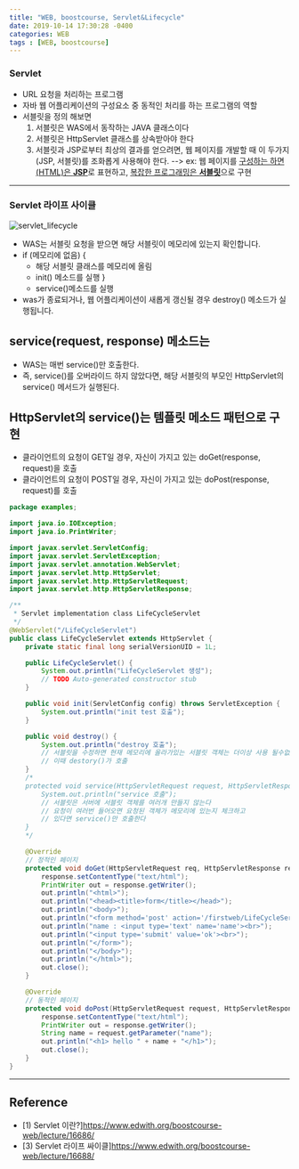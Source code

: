 ```yaml
---
title: "WEB, boostcourse, Servlet&Lifecycle"
date: 2019-10-14 17:30:28 -0400
categories: WEB
tags : [WEB, boostcourse]
---
```

### Servlet
- URL 요청을 처리하는 프로그램
- 자바 웹 어플리케이션의 구성요소 중 동적인 처리를 하는 프로그램의 역할
- 서블릿을 정의 해보면
  1. 서블릿은 WAS에서 동작하는 JAVA 클래스이다
  2. 서블릿은 HttpServlet 클래스를 상속받아야 한다
  3. 서블릿과 JSP로부터 최상의 결과를 얻으려면, 웹 페이지를 개발할 때 이 두가지(JSP, 서블릿)를 조화롭게 사용해야 한다.
--> ex: 웹 페이지를 <u>구성하는 하면(HTML)은 <b>JSP</b></u>로 표현하고, <u>복잡한 프로그래밍은 <b>서블릿</b></u>으로 구현

---
### Servlet 라이프 사이클
![servlet_lifecycle](https://user-images.githubusercontent.com/55946791/66801806-5d6a0a80-ef55-11e9-9cef-c5db37578d64.png)

- WAS는 서블릿 요청을 받으면 해당 서블릿이 메모리에 있는지 확인합니다.
- if (메모리에 없음) {
  + 해당 서블릿 클래스를 메모리에 올림
  + init() 메소드를 실행
}
  + service()메소드를 실행
- was가 종료되거나, 웹 어플리케이션이 새롭게 갱신될 경우 destroy() 메소드가 실행됩니다.

## service(request, response) 메소드는
- WAS는 매번 service()만 호출한다.
- 즉, service()를 오버라이드 하지 않았다면, 해당 서블릿의 부모인 HttpServlet의 service() 메서드가 실행된다.

## HttpServlet의 service()는 템플릿 메소드 패턴으로 구현
- 클라이언트의 요청이 GET일 경우, 자신이 가지고 있는 doGet(response, request)을 호출
- 클라이언트의 요청이 POST일 경우, 자신이 가지고 있는 doPost(response, request)를 호출

```java
package examples;

import java.io.IOException;
import java.io.PrintWriter;

import javax.servlet.ServletConfig;
import javax.servlet.ServletException;
import javax.servlet.annotation.WebServlet;
import javax.servlet.http.HttpServlet;
import javax.servlet.http.HttpServletRequest;
import javax.servlet.http.HttpServletResponse;

/**
 * Servlet implementation class LifeCycleServlet
 */
@WebServlet("/LifeCycleServlet")
public class LifeCycleServlet extends HttpServlet {
	private static final long serialVersionUID = 1L;

    public LifeCycleServlet() {
        System.out.println("LifeCycleServlet 생성");
        // TODO Auto-generated constructor stub
    }

	public void init(ServletConfig config) throws ServletException {
		System.out.println("init test 호출");
	}

	public void destroy() {
		System.out.println("destroy 호출");
		// 서블릿을 수정하면 현재 메모리에 올라가있는 서블릿 객체는 더이상 사용 될수없다
		// 이때 destory()가 호출
	}
	/*
	protected void service(HttpServletRequest request, HttpServletResponse response) throws ServletException, IOException {
		System.out.println("service 호출");
		// 서블릿은 서버에 서블릿 객체를 여러개 만들지 않는다
		// 요청이 여러번 들어오면 요청된 객체가 메모리에 있는지 체크하고
		// 있다면 service()만 호출한다
	}
	*/

	@Override
	// 정적인 페이지
	protected void doGet(HttpServletRequest req, HttpServletResponse response) throws ServletException, IOException {
		response.setContentType("text/html");
		PrintWriter out = response.getWriter();
		out.println("<html>");
		out.println("<head><title>form</title></head>");
		out.println("<body>");
		out.println("<form method='post' action='/firstweb/LifeCycleServlet'>");
		out.println("name : <input type='text' name='name'><br>");
		out.println("<input type='submit' value='ok'><br>");                                                 
		out.println("</form>");
		out.println("</body>");
		out.println("</html>");
		out.close();
	}

	@Override
	// 동적인 페이지
	protected void doPost(HttpServletRequest request, HttpServletResponse response) throws ServletException, IOException {
		response.setContentType("text/html");
		PrintWriter out = response.getWriter();
		String name = request.getParameter("name");
		out.println("<h1> hello " + name + "</h1>");
		out.close();
	}
}
```
---
## Reference

- [1) Servlet 이란?]<https://www.edwith.org/boostcourse-web/lecture/16686/>
- [3) Servlet 라이프 싸이클]<https://www.edwith.org/boostcourse-web/lecture/16688/>

